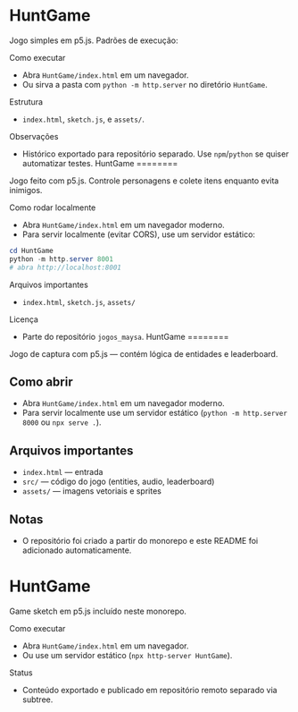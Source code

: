 HuntGame
========

Jogo simples em p5.js. Padrões de execução:

Como executar
- Abra `HuntGame/index.html` em um navegador.
- Ou sirva a pasta com `python -m http.server` no diretório `HuntGame`.

Estrutura
- `index.html`, `sketch.js`, e `assets/`.

Observações
- Histórico exportado para repositório separado. Use `npm`/`python` se quiser automatizar testes.
HuntGame
========

Jogo feito com p5.js. Controle personagens e colete itens enquanto evita inimigos.

Como rodar localmente
- Abra `HuntGame/index.html` em um navegador moderno.
- Para servir localmente (evitar CORS), use um servidor estático:

```powershell
cd HuntGame
python -m http.server 8001
# abra http://localhost:8001
```

Arquivos importantes
- `index.html`, `sketch.js`, `assets/`

Licença
- Parte do repositório `jogos_maysa`.
HuntGame
========

Jogo de captura com p5.js — contém lógica de entidades e leaderboard.

Como abrir
---------

- Abra `HuntGame/index.html` em um navegador moderno.
- Para servir localmente use um servidor estático (`python -m http.server 8000` ou `npx serve .`).

Arquivos importantes
--------------------

- `index.html` — entrada
- `src/` — código do jogo (entities, audio, leaderboard)
- `assets/` — imagens vetoriais e sprites

Notas
-----

- O repositório foi criado a partir do monorepo e este README foi adicionado automaticamente.
# HuntGame

Game sketch em p5.js incluído neste monorepo.

Como executar
- Abra `HuntGame/index.html` em um navegador.
- Ou use um servidor estático (`npx http-server HuntGame`).

Status
- Conteúdo exportado e publicado em repositório remoto separado via subtree.
